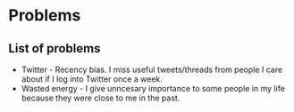 # Problems

## List of problems

* Twitter - Recency bias. I miss useful tweets/threads from people I care about if I log into Twitter once a week.
* Wasted energy - I give unncesary importance to some people in my life because they were close to me in the past. 